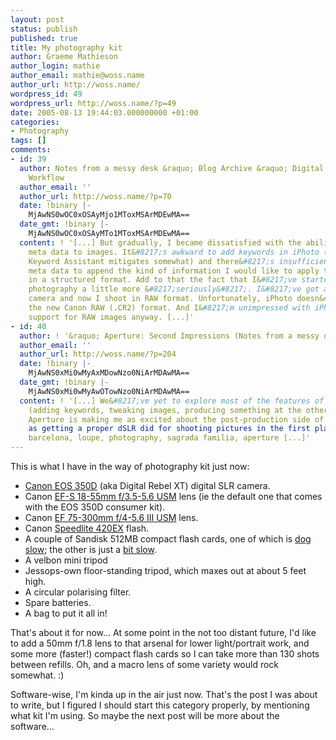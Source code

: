 ```yaml
---
layout: post
status: publish
published: true
title: My photography kit
author: Graeme Mathieson
author_login: mathie
author_email: mathie@woss.name
author_url: http://woss.name/
wordpress_id: 49
wordpress_url: http://woss.name/?p=49
date: 2005-08-13 19:44:03.000000000 +01:00
categories:
- Photography
tags: []
comments:
- id: 39
  author: Notes from a messy desk &raquo; Blog Archive &raquo; Digital Photography
    Workflow
  author_email: ''
  author_url: http://woss.name/?p=70
  date: !binary |-
    MjAwNS0wOC0xOSAyMjo1MToxMSArMDEwMA==
  date_gmt: !binary |-
    MjAwNS0wOC0xOSAyMTo1MToxMSArMDEwMA==
  content: ! '[...] But gradually, I became dissatisfied with the ability to attach
    meta data to images. It&#8217;s awkward to add keywords in iPhoto (something which
    Keyword Assistant mitigates somewhat) and there&#8217;s insufficient access to
    meta data to append the kind of information I would like to apply to my images
    in a structured format. Add to that the fact that I&#8217;ve started to take my
    photography a little more &#8217;seriously&#8217;. I&#8217;ve got a shiny new
    camera and now I shoot in RAW format. Unfortunately, iPhoto doesn&#8217;t support
    the new Canon RAW (.CR2) format. And I&#8217;m unimpressed with iPhoto&#8217;s
    support for RAW images anyway. [...]'
- id: 40
  author: ! '&raquo; Aperture: Second Impressions (Notes from a messy desk)'
  author_email: ''
  author_url: http://woss.name/?p=204
  date: !binary |-
    MjAwNS0xMi0wMyAxMDowNzo0NiArMDAwMA==
  date_gmt: !binary |-
    MjAwNS0xMi0wMyAwOTowNzo0NiArMDAwMA==
  content: ! '[...] We&#8217;ve yet to explore most of the features of the workflow
    (adding keywords, tweaking images, producing something at the other end), but
    Aperture is making me as excited about the post-production side of photography
    as getting a proper dSLR did for shooting pictures in the first place!  tags:
    barcelona, loupe, photography, sagrada familia, aperture [...]'
---
```

This is what I have in the way of photography kit just now:

<ul>
  <li><a href="http://www.canon.co.uk/for_home/product_finder/cameras/digital_slr/eos_350d/index.asp">Canon EOS 350D</a> (aka Digital Rebel XT) digital SLR camera.</li>
  <li>Canon <a href="http://www.canon.co.uk/for_home/product_finder/cameras/ef_lenses/zoom_lenses/ef-s_18-55mm_f-3.5-5.6/index.asp">EF-S 18-55mm f/3.5-5.6 USM</a> lens (ie the default one that comes with the EOS 350D consumer kit).</li>
  <li>Canon <a href="http://www.canon.co.uk/for_home/product_finder/cameras/ef_lenses/zoom_lenses/ef_75300mm_f456iii_usm/index.asp">EF 75-300mm f/4-5.6 III USM</a> lens.</li>
  <li>Canon <a href="http://consumer.usa.canon.com/ir/controller?act=ModelDetailAct&fcategoryid=141&modelid=7394">Speedlite 420EX</a> flash.</li>
  <li>A couple of Sandisk 512MB compact flash cards, one of which is <a href="http://www.sandisk.com/retail/cf.asp">dog slow</a>; the other is just a <a href="http://www.sandisk.com/retail/ultra2-cf.asp">bit slow</a>.</li>
  <li>A velbon mini tripod</li>
  <li>Jessops-own floor-standing tripod, which maxes out at about 5 feet high.</li>
  <li>A circular polarising filter.</li>
  <li>Spare batteries.</li>
  <li>A bag to put it all in!</li>
</ul>

That's about it for now...  At some point in the not too distant future, I'd like to add a 50mm f/1.8 lens to that arsenal for lower light/portrait work, and some more (faster!) compact flash cards so I can take more than 130 shots between refills.  Oh, and a macro lens of some variety would rock somewhat. :)

Software-wise, I'm kinda up in the air just now.  That's the post I was about to write, but I figured I should start this category properly, by mentioning what kit I'm using.  So maybe the next post will be more about the software...
